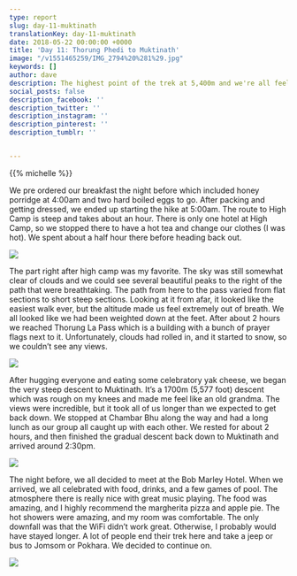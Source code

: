 ```yaml
---
type: report
slug: day-11-muktinath
translationKey: day-11-muktinath
date: 2018-05-22 00:00:00 +0000
title: 'Day 11: Thorung Phedi to Muktinath'
image: "/v1551465259/IMG_2794%20%281%29.jpg"
keywords: []
author: dave
description: The highest point of the trek at 5,400m and we're all feeling the altitude.
social_posts: false
description_facebook: ''
description_twitter: ''
description_instagram: ''
description_pinterest: ''
description_tumblr: ''


---
```

{{% michelle %}}

We pre ordered our breakfast the night before which included honey porridge at 4:00am and two hard boiled eggs to go. After packing and getting dressed, we ended up starting the hike at 5:00am. The route to High Camp is steep and takes about an hour. There is only one hotel at High Camp, so we stopped there to have a hot tea and change our clothes (I was hot). We spent about a half hour there before heading back out.

![](https://res.cloudinary.com/wildernessprime/image/upload/w_800,dpr_auto/v1551465029/IMG_2768.jpg)

The part right after high camp was my favorite. The sky was still somewhat clear of clouds and we could see several beautiful peaks to the right of the path that were breathtaking. The path from here to the pass varied from flat sections to short steep sections. Looking at it from afar, it looked like the easiest walk ever, but the altitude made us feel extremely out of breath. We all looked like we had been weighted down at the feet. After about 2 hours we reached Thorung La Pass which is a building with a bunch of prayer flags next to it. Unfortunately, clouds had rolled in, and it started to snow, so we couldn’t see any views.

![](https://res.cloudinary.com/wildernessprime/image/upload/w_800,dpr_auto/v1551465259/IMG_2794%20%281%29.jpg)

After hugging everyone and eating some celebratory yak cheese, we began the very steep descent to Muktinath. It’s a 1700m (5,577 foot) descent which was rough on my knees and made me feel like an old grandma. The views were incredible, but it took all of us longer than we expected to get back down. We stopped at Chambar Bhu along the way and had a long lunch as our group all caught up with each other. We rested for about 2 hours, and then finished the gradual descent back down to Muktinath and arrived around 2:30pm.

![](https://res.cloudinary.com/wildernessprime/image/upload/w_800,dpr_auto/v1551465305/IMG_2817.jpg)

The night before, we all decided to meet at the Bob Marley Hotel. When we arrived, we all celebrated with food, drinks, and a few games of pool. The atmosphere there is really nice with great music playing. The food was amazing, and I highly recommend the margherita pizza and apple pie. The hot showers were amazing, and my room was comfortable. The only downfall was that the WiFi didn’t work great. Otherwise, I probably would have stayed longer. A lot of people end their trek here and take a jeep or bus to Jomsom or Pokhara. We decided to continue on.

![](https://res.cloudinary.com/wildernessprime/image/upload/w_800,dpr_auto/v1551465386/IMG_2828.jpg)